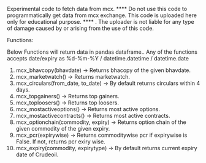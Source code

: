 Experimental code to fetch data from mcx. **** Do not use this code to programmatically get data from mcx exchange. This code is uploaded
here only for educational purpose. **** . The uploader is not liable for any type of damage caused by or arising from the use of this code.

Functions:

Below Functions will return data in pandas dataframe.. Any of the functions accepts date/expiry as %d-%m-%Y / datetime.datetime / datetime.date 
1. mcx_bhavcopy(bhavdate) -> Returns bhacopy of the given bhavdate.
2. mcx_marketwatch() -> Returns marketwatch.
3. mcx_circulars(from_date, to_date)  -> By default returns circulars within 4 days.
4. mcx_topgainers() -> Returns top gainers.
5. mcx_toploosers() -> Returns top loosers.
6. mcx_mostactiveoptions() -> Returns most active options.
7. mcx_mostactivecontracts() -> Returns most active contracts.
8. mcx_optionchain(commodity, expiry) -> Returns option chain of the given commodity of the given expiry.
9. mcx_pcr(expirywise) -> Returns commoditywise pcr if expirywise is False. If not, returns pcr exiry wise.
10. mcx_expiry(commodity, expirytype) -> By default returns current expiry date of Crudeoil.  
